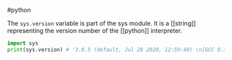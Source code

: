 #python

The `sys.version` variable is part of the sys module. It is a [[string]] representing the version number of the [[python]] interpreter.

```python
import sys
print(sys.version) # '3.8.5 (default, Jul 28 2020, 12:59:40) \n[GCC 9.3.0]'
```